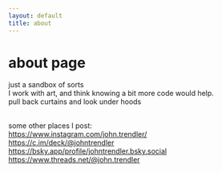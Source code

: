 ```yaml
---
layout: default
title: about
---
```

# about page
just a sandbox of sorts<BR>
I work with art, and think knowing a bit more code would help.<br>
pull back curtains and look under hoods<br><br>

some other places I post:<br>
https://www.instagram.com/john.trendler/<br>
https://c.im/deck/@johntrendler<br>
https://bsky.app/profile/johntrendler.bsky.social<br>
https://www.threads.net/@john.trendler<br>

